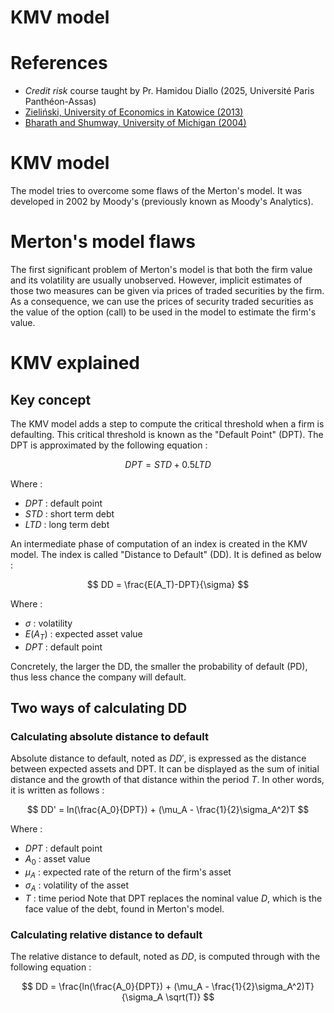 # KMV model

# References
- _Credit risk_ course taught by Pr. Hamidou Diallo (2025, Université Paris Panthéon-Assas)
- [Zieliński, University of Economics in Katowice (2013)](https://cejsh.icm.edu.pl/cejsh/element/bwmeta1.element.desklight-e6c5a7ad-d41f-4add-801b-e100432a8b90/c/8_T.Zielinski_Mertons_and_KMV_Models....pdf)
- [Bharath and Shumway, University of Michigan (2004)](https://papers.ssrn.com/sol3/Delivery.cfm?abstractid=637342)

# KMV model
The model tries to overcome some flaws of the Merton's model. It was developed in 2002 by Moody's (previously known as Moody's Analytics).

# Merton's model flaws
The first significant problem of Merton's model is that both the firm value and its volatility are usually unobserved. However, implicit estimates of those two measures can be given via prices of traded securities by the firm. As a consequence, we can use the prices of security traded securities as the value of the option (call) to be used in the model to estimate the firm's value.

# KMV explained
## Key concept
The KMV model adds a step to compute the critical threshold when a firm is defaulting. This critical threshold is known as the "Default Point" (DPT). 
The DPT is approximated by the following equation : 

$$
DPT = STD + 0.5 LTD
$$

Where : 
- $DPT$ : default point
- $STD$ : short term debt
- $LTD$ : long term debt

An intermediate phase of computation of an index is created in the KMV model. The index is called "Distance to Default" (DD). It is defined as below : 

$$
DD = \frac{E(A_T)-DPT}{\sigma}
$$

Where : 
- $\sigma$ : volatility
- $E(A_T)$ : expected asset value
- $DPT$ : default point

Concretely, the larger the DD, the smaller the probability of default (PD), thus less chance the company will default. 

## Two ways of calculating DD
### Calculating absolute distance to default
Absolute distance to default, noted as $DD'$, is expressed as the distance between expected assets and DPT. It can be displayed as the sum of initial distance and the growth of that distance within the period $T$. In other words, it is written as follows : 

$$
DD' = ln(\frac{A_0}{DPT}) + (\mu_A - \frac{1}{2}\sigma_A^2)T
$$

Where : 
- $DPT$ : default point
- $A_0$ : asset value
- $\mu_A$ : expected rate of the return of the firm's asset
- $\sigma_A$ : volatility of the asset
- $T$ : time period
Note that DPT replaces the nominal value $D$, which is the face value of the debt, found in Merton's model. 

### Calculating relative distance to default
The relative distance to default, noted as $DD$, is computed through with the following equation : 

$$
DD = \frac{ln(\frac{A_0}{DPT}) + (\mu_A - \frac{1}{2}\sigma_A^2)T}{\sigma_A \sqrt(T)}
$$